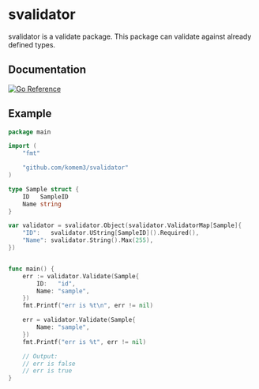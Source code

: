 # svalidator

svalidator is a validate package.
This package can validate against already defined types.

## Documentation

[![Go Reference](https://pkg.go.dev/badge/github.com/komem3/svalidator.svg)](https://pkg.go.dev/github.com/komem3/svalidator)

## Example

```go
package main

import (
	"fmt"

	"github.com/komem3/svalidator"
)

type Sample struct {
	ID   SampleID
	Name string
}

var validator = svalidator.Object(svalidator.ValidatorMap[Sample]{
	"ID":   svalidator.UString[SampleID]().Required(),
	"Name": svalidator.String().Max(255),
})


func main() {
	err := validator.Validate(Sample{
		ID:   "id",
		Name: "sample",
	})
	fmt.Printf("err is %t\n", err != nil)

	err = validator.Validate(Sample{
		Name: "sample",
	})
	fmt.Printf("err is %t", err != nil)

	// Output:
	// err is false
	// err is true
}
```
